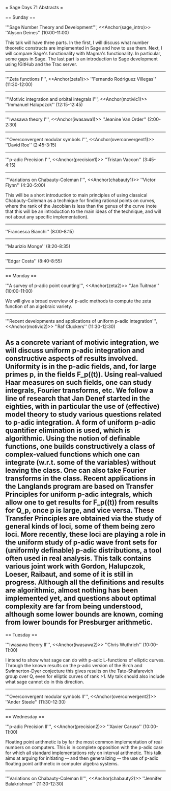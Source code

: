 = Sage Days 71 Abstracts =

== Sunday ==

'''Sage Number Theory and Development''', <<Anchor(sage_intro)>> ''Alyson Deines'' (10:00-11:00)

This talk will have three parts.  In the first, I will discuss what number theoretic constructs are implemented in Sage and how to use them.  Next, I will compare Sage's functionality with Magma's functionality.  In particular, some gaps in Sage.  The last part is an introduction to Sage development using !GitHub and the Trac server.

----

'''Zeta functions I''', <<Anchor(zeta1)>> ''Fernando Rodriguez Villegas'' (11:30-12:00)

----

'''Motivic integration and orbital integrals I''', <<Anchor(motivic1)>> ''Immanuel Halupczok'' (12:15-12:45)

----


'''Iwasawa theory I''', <<Anchor(iwasawa1)>> ''Jeanine Van Order'' (2:00-2:30)

----

'''Overconvergent modular symbols I''', <<Anchor(overconvergent1)>> ''David Roe'' (2:45-3:15)

----

'''p-adic Precision I''', <<Anchor(precision1)>> ''Tristan Vaccon'' (3:45-4:15)

----

'''Variations on Chabauty-Coleman I''', <<Anchor(chabauty1)>> ''Victor Flynn'' (4:30-5:00)

This will be a short introduction to main principles of
using classical Chabauty-Coleman as a technique for finding
rational points on curves, where the rank of the Jacobian
is less than the genus of the curve (note that this will
be an introduction to the main ideas of the technique, and
will not about any specific implementation).

----

''Francesca Bianchi'' (8:00-8:15)

----

''Maurizio Monge'' (8:20-8:35)

----

''Edgar Costa'' (8:40-8:55)

-------

== Monday ==

'''A survey of p-adic point counting''', <<Anchor(zeta2)>> ''Jan Tuitman'' (10:00-11:00)

We will give a broad overview of p-adic methods to compute
the zeta function of an algebraic variety.

----

'''Recent developments and applications of uniform p-adic integration''', <<Anchor(motivic2)>> ''Raf Cluckers'' (11:30-12:30)

As a concrete variant of motivic integration, we will discuss uniform p-adic integration and constructive aspects of results involved. Uniformity is in the p-adic fields, and, for large primes p, in the fields F_p((t)). Using real-valued Haar measures on such fields, one can study integrals, Fourier transforms, etc. We follow a line of research that Jan Denef started in the eighties, with in particular the use of (effective) model theory to study various questions related to p-adic integration. A form of uniform p-adic quantifier elimination is used, which is algorithmic. Using the notion of definable functions, one builds constructively a class of complex-valued functions which one can integrate (w.r.t. some of the variables) without leaving the class. One can also take Fourier transforms in the class. Recent applications in the Langlands program are based on Transfer Principles for uniform p-adic integrals, which allow one to get results for F_p((t)) from results for Q_p, once p is large, and vice versa. These Transfer Principles are obtained via the study of general kinds of loci, some of them being zero loci. More recently, these loci are playing a role in the uniform study of p-adic wave front sets for (uniformly definable) p-adic distributions, a tool often used in real analysis. This talk contains various joint work with Gordon, Halupczok, Loeser, Raibaut, and some of it is still in progress. Although all the definitions and results are algorithmic, almost nothing has been implemented yet, and questions about optimal complexity are far from being understood, although some lower bounds are known, coming from lower bounds for Presburger arithmetic.
-------

== Tuesday ==

'''Iwasawa theory II''', <<Anchor(iwasawa2)>> ''Chris Wuthrich'' (10:00-11:00)

I intend to show what sage can do with p-adic L-functions
of elliptic curves. Through the known results on the p-adic version of
the Birch and Swinnerton-Dyer conjecture this gives results on the
Tate-Shafarevich group over Q, even for elliptic curves of rank >1. My
talk should also include what sage cannot do in this direction.

-----

'''Overconvergent modular symbols II''', <<Anchor(overconvergent2)>> ''Ander Steele'' (11:30-12:30)

-------

== Wednesday ==

'''p-adic Precision II''', <<Anchor(precision2)>> ''Xavier Caruso'' (10:00-11:00)

Floating point arithmetic is by far the most common implementation of
real numbers on computers. This is in complete opposition with the
p-adic case for which all standard implementations rely on interval
arithmetic.
This talk aims at arguing for initiating -- and then generalizing --
the use of p-adic floating point arithmetic in computer algebra systems.

----

'''Variations on Chabauty-Coleman II''', <<Anchor(chabauty2)>> ''Jennifer Balakrishnan'' (11:30-12:30)
